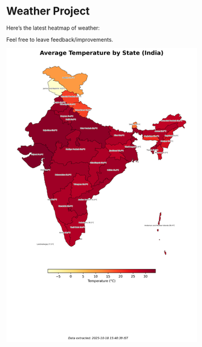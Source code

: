 # Weather Project

Here’s the latest heatmap of weather:

Feel free to leave feedback/improvements.

![India Heatmap](docs/assets/india_heatmap.png?v=F367A1)
